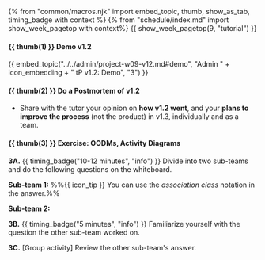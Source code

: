 {% from "common/macros.njk" import embed_topic, thumb, show_as_tab, timing_badge with context %}
{% from "schedule/index.md" import show_week_pagetop with context%}
{{ show_week_pagetop(9, "tutorial") }}

#### {{ thumb(1) }} Demo v1.2

<div class="indented-level2">

{{ embed_topic("../../admin/project-w09-v12.md#demo", "Admin " + icon_embedding + " tP v1.2: Demo", "3") }}
</div>

#### {{ thumb(2) }} Do a Postmortem of v1.2

* Share with the tutor your opinion on **how v1.2 went**, and your **plans to improve the process** (not the product) in v1.3, individually and as a team.

#### {{ thumb(3) }} Exercise: OODMs, Activity Diagrams

<div class="indented">

**3A.** {{ timing_badge("10-12 minutes", "info") }} Divide into two sub-teams and do the following questions on the whiteboard.<br>

<div class="indented">

**Sub-team 1:** %%{{ icon_tip }} You can use the _association class_ notation in the answer.%%
<include src="../../book/modeling/modelingStructures/objectOrientedDomainModels/q-courseDomainModel.md" />
<p/>

**Sub-team 2:**
<include src="../../book/modeling/modelingBehaviors/activityDiagrams/q-modelWorkflowOfBurgerShop.md" />
<p/>
</div>

**3B.** {{ timing_badge("5 minutes", "info") }} Familiarize yourself with the question the other sub-team worked on.

**3C.** [Group activity] Review the other sub-team's answer.
</div>

